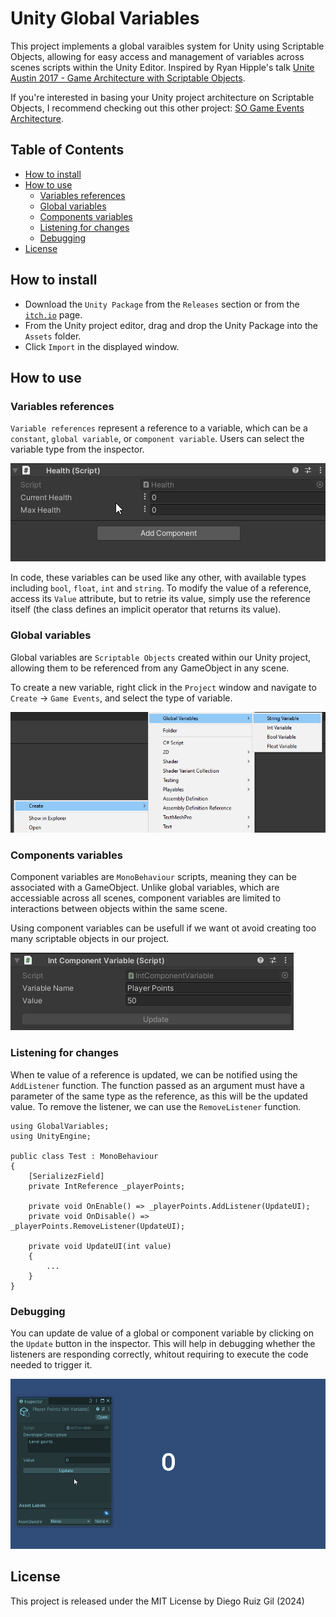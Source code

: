 # Unity Global Variables
This project implements a global varaibles system for Unity using Scriptable Objects, allowing for easy access and management of variables across scenes scripts within the Unity Editor. Inspired by Ryan Hipple's talk [Unite Austin 2017 - Game Architecture with Scriptable Objects](https://www.youtube.com/watch?v=raQ3iHhE_Kk).

If you're interested in basing your Unity project architecture on Scriptable Objects, I recommend checking out this other project: [SO Game Events Architecture](https://github.com/DiegoRuizGil/SO-Game-Events-Architecture-Unity).


## Table of Contents
- [How to install](#how-to-install)
- [How to use](#how-to-use)
    - [Variables references](#variables-references)
    - [Global variables](#global-variables)
    - [Components variables](#components-variables)
    - [Listening for changes](#listening-for-changes)
    - [Debugging](#debugging)
- [License](#license)

## How to install
- Download the `Unity Package` from the `Releases` section or from the [`itch.io`](https://diegorg64.itch.io/unity-global-variables) page.
- From the Unity project editor, drag and drop the Unity Package into the `Assets` folder.
- Click `Import` in the displayed window.

## How to use

### Variables references
`Variable references` represent a reference to a variable, which can be a `constant`, `global variable`, or `component variable`. Users can select the variable type from the inspector.

![Reference value type](Images/reference-value-type.gif)

In code, these variables can be used like any other, with available types including `bool`, `float`, `int` and `string`. To modify the value of a reference, access its `Value` attribute, but to retrie its value, simply use the reference itself (the class defines an implicit operator that returns its value).

### Global variables
Global variables are `Scriptable Objects` created within our Unity project, allowing them to be referenced from any GameObject in any scene.

To create a new variable, right click in the `Project` window and navigate to `Create` -> `Game Events`, and select the type of variable.

![Variable creation](Images/variable-creation.png)

### Components variables
Component variables are `MonoBehaviour` scripts, meaning they can be associated with a GameObject. Unlike global variables, which are accessiable across all scenes, component variables are limited to interactions between objects within the same scene.

Using component variables can be usefull if we want ot avoid creating too many scriptable objects in our project.

![Component variable](Images/component-variable.png)

### Listening for changes
When te value of a reference is updated, we can be notified using the `AddListener` function. The function passed as an argument must have a parameter of the same type as the reference, as this will be the updated value. To remove the listener, we can use the `RemoveListener` function.

```CSharp
using GlobalVariables;
using UnityEngine;

public class Test : MonoBehaviour
{
    [SerializezField]
    private IntReference _playerPoints;

    private void OnEnable() => _playerPoints.AddListener(UpdateUI);
    private void OnDisable() => _playerPoints.RemoveListener(UpdateUI);

    private void UpdateUI(int value)
    {
        ...
    }
}
```

### Debugging
You can update de value of a global or component variable by clicking on the `Update` button in the inspector. This will help in debugging whether the listeners are responding correctly, whitout requiring to execute the code needed to trigger it.

![Debugging](Images/debugging.gif)


## License
This project is released under the MIT License by Diego Ruiz Gil (2024)

